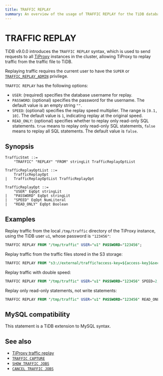 ```yaml
---
title: TRAFFIC REPLAY
summary: An overview of the usage of TRAFFIC REPLAY for the TiDB database.
---
```


# TRAFFIC REPLAY

TiDB v9.0.0 introduces the `TRAFFIC REPLAY` syntax, which is used to send requests to all [TiProxy](/tiproxy/tiproxy-overview.md) instances in the cluster, allowing TiProxy to replay traffic from the traffic file to TiDB.

Replaying traffic requires the current user to have the `SUPER` or [`TRAFFIC_REPLAY_ADMIN`](/privilege-management.md#dynamic-privileges) privilege.

`TRAFFIC REPLAY` has the following options:

- `USER`: (required) specifies the database username for replay.
- `PASSWORD`: (optional) specifies the password for the username. The default value is an empty string `""`.
- `SPEED`: (optional) specifies the replay speed multiplier. The range is `[0.1, 10]`. The default value is `1`, indicating replay at the original speed.
- `READ_ONLY`: (optional) specifies whether to replay only read-only SQL statements. `true` means to replay only read-only SQL statements, `false` means to replay all SQL statements. The default value is `false`.

## Synopsis

```ebnf+diagram
TrafficStmt ::=
    "TRAFFIC" "REPLAY" "FROM" stringLit TrafficReplayOptList

TrafficReplayOptList ::=
    TrafficReplayOpt
|   TrafficReplayOptList TrafficReplayOpt

TrafficReplayOpt ::=
    "USER" EqOpt stringLit
|   "PASSWORD" EqOpt stringLit
|   "SPEED" EqOpt NumLiteral
|   "READ_ONLY" EqOpt Boolean
```

## Examples

Replay traffic from the local `/tmp/traffic` directory of the TiProxy instance, using the TiDB user `u1`, whose password is `"123456"`:

```sql
TRAFFIC REPLAY FROM "/tmp/traffic" USER="u1" PASSWORD="123456";
```

Replay traffic from the traffic files stored in the S3 storage:

```sql
TRAFFIC REPLAY FROM "s3://external/traffic?access-key=${access-key}&secret-access-key=${secret-access-key}" USER="u1" PASSWORD="123456";
```

Replay traffic with double speed:

```sql
TRAFFIC REPLAY FROM "/tmp/traffic" USER="u1" PASSWORD="123456" SPEED=2;
```

Replay only read-only statements, not write statements:

```sql
TRAFFIC REPLAY FROM "/tmp/traffic" USER="u1" PASSWORD="123456" READ_ONLY=true;
```

## MySQL compatibility

This statement is a TiDB extension to MySQL syntax.

## See also

* [TiProxy traffic replay](/tiproxy/tiproxy-traffic-replay.md)
* [`TRAFFIC CAPTURE`](/sql-statements/sql-statement-traffic-capture.md)
* [`SHOW TRAFFIC JOBS`](/sql-statements/sql-statement-show-traffic-jobs.md)
* [`CANCEL TRAFFIC JOBS`](/sql-statements/sql-statement-cancel-traffic-jobs.md)
